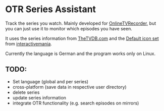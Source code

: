 OTR Series Assistant
====================

Track the series you watch. Mainly developed for [OnlineTVRecorder](http://www.onlinetvrecorder.com), but you can just use it to monitor which episodes you have seen.

It uses the series information from [TheTVDB.com](http://www.thetvdb.com) and the [Default icon set](http://www.defaulticon.com/) from [interactivemania](http://www.interactivemania.com/).

Currently the language is German and the program works only on Linux.


TODO:
-----
* Set language (global and per series)
* cross-platform (save data in respective user directory)
* delete series
* update series information
* integrate OTR functionality (e.g. search episodes on mirrors)
